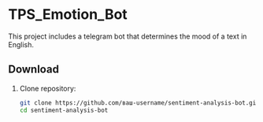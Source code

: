 # TPS_Emotion_Bot

This project includes a telegram bot that determines the mood of a text in English.

## Download

1. Clone repository:
   ```bash
   git clone https://github.com/ваш-username/sentiment-analysis-bot.git
   cd sentiment-analysis-bot
